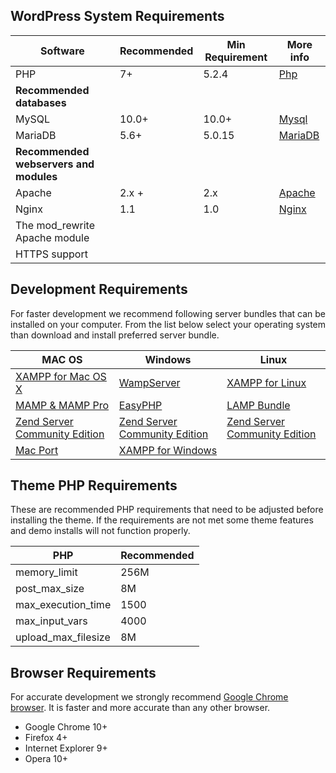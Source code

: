 ## WordPress System Requirements


| Software | Recommended | Min Requirement | More info |
| ------ | ----------- | ----------- | ----------- |
| PHP   | 7+ | 5.2.4 | [Php](http://www.php.net) |
| **Recommended databases** | | | |
| MySQL | 10.0+ | 10.0+| [Mysql](https://mariadb.org/) | 
| MariaDB | 5.6+ | 5.0.15| [MariaDB](http://http://www.mysql.com) | 
| **Recommended webservers and modules** | | | |
| Apache | 2.x + | 2.x | [Apache](http://http://www.apache.org) |
| Nginx | 1.1 | 1.0 | [Nginx](http://wiki.nginx.org/) |
| The mod_rewrite Apache module | | | |
| HTTPS support | | | |


## Development Requirements

 For faster development we recommend following server bundles that can be installed on your computer. From the list below select your operating system than download and install preferred server bundle.
 

| MAC OS | Windows | Linux |
| ------ |------ |------ |
| [XAMPP for Mac OS X](http://www.apachefriends.org/en/xampp-macosx.html) | [WampServer](http://www.wampserver.com/en/) | [XAMPP for Linux](http://www.apachefriends.org/en/xampp-linux.html) |
| [MAMP & MAMP Pro](http://www.mamp.info/)| [EasyPHP](http://www.easyphp.org/) | [LAMP Bundle](http://en.wikipedia.org/wiki/LAMP_(software_bundle)) |
| [Zend Server Community Edition](http://www.zend.com/en/products/server-ce/) | [Zend Server Community Edition](http://www.zend.com/en/products/server-ce/) | [Zend Server Community Edition](http://www.zend.com/en/products/server-ce/) |
| [Mac Port](http://www.techiecorner.com/174/how-to-install-apache-php-mysql-with-macport-in-mac-os-x/) | [XAMPP for Windows](http://www.apachefriends.org/en/xampp-windows.html) | |


## Theme PHP Requirements

These are recommended PHP requirements that need to be adjusted before installing the theme. If the requirements are not met some theme features and demo installs will not function properly. 
 

| PHP | Recommended
| ------ |------ | 
| memory_limit  | 256M | 
| post_max_size | 8M | 
| max_execution_time | 1500 | 
| max_input_vars | 4000 | 
| upload_max_filesize | 8M | 


## Browser Requirements

 For accurate development we strongly recommend [Google Chrome browser](https://www.google.com/intl/en/chrome/browser/). It is faster and more accurate than any other browser.
 
+ Google Chrome 10+
+ Firefox 4+
+ Internet Explorer 9+
+ Opera 10+   